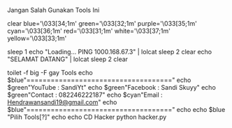 Jangan Salah Gunakan Tools Ini

clear
blue='\033[34;1m'
green='\033[32;1m'
purple='\033[35;1m'
cyan='\033[36;1m'
red='\033[31;1m'
white='\033[37;1m'
yellow='\033[33;1m'

sleep 1
echo "Loading... PING 1000.168.67.3" | lolcat
sleep 2
clear
echo "SELAMAT DATANG" | lolcat
sleep 2
clear

toilet -f big -F gay Tools
echo $blue"===================================="
echo $green"YouTube : SandiYt"
echo $green"Facebook : Sandi Skuyy"
echo $green"Contact : 082246222187"
echo $cyan"Email : Hendrawansandi19@gmail.com"
echo $blue"===================================="
echo
echo $blue         "Pilih Tools[?]"
echo
echo
CD Hacker
python hacker.py
